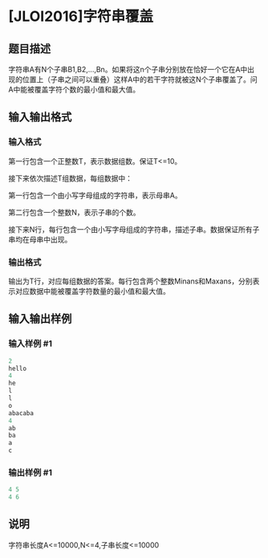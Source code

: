 # [JLOI2016]字符串覆盖

## 题目描述

字符串A有N个子串B1,B2,...,Bn。如果将这n个子串分别放在恰好一个它在A中出现的位置上（子串之间可以重叠）这样A中的若干字符就被这N个子串覆盖了。问A中能被覆盖字符个数的最小值和最大值。

## 输入输出格式

### 输入格式

第一行包含一个正整数T，表示数据组数。保证T<=10。

接下来依次描述T组数据，每组数据中：

第一行包含一个由小写字母组成的字符串，表示母串A。

第二行包含一个整数N，表示子串的个数。

接下来N行，每行包含一个由小写字母组成的字符串，描述子串。数据保证所有子串均在母串中出现。

### 输出格式

输出为T行，对应每组数据的答案。每行包含两个整数Minans和Maxans，分别表示对应数据中能被覆盖字符数量的最小值和最大值。

## 输入输出样例

### 输入样例 #1

```cpp
2
hello
4
he
l
l
o
abacaba
4
ab
ba
a
c
```


### 输出样例 #1

```cpp
4 5 
4 6
```


## 说明

字符串长度A<=10000,N<=4,子串长度<=10000

